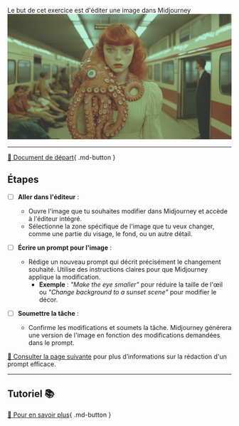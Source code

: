 <style>.md-footer{display:none;}</style>
<script>h1{display:none;}</script>
Le but de cet exercice est d'éditer une image dans Midjourney
<img src="../assets/image/04_rosie_pieuvre.png">
***

[📁 Document de départ](../assets/image/04_rosie_pieuvre.png){ .md-button }   <br>


## Étapes

- [ ] **Aller dans l'éditeur** :
   - Ouvre l'image que tu souhaites modifier dans Midjourney et accède à l'éditeur intégré.
   - Sélectionne la zone spécifique de l'image que tu veux changer, comme une partie du visage, le fond, ou un autre détail.

- [ ] **Écrire un prompt pour l'image** :
   - Rédige un nouveau prompt qui décrit précisément le changement souhaité. Utilise des instructions claires pour que Midjourney applique la modification. 
     - **Exemple** : *"Make the eye smaller"* pour réduire la taille de l'œil ou *"Change background to a sunset scene"* pour modifier le décor.

- [ ] **Soumettre la tâche** :
   - Confirme les modifications et soumets la tâche. Midjourney générera une version de l'image en fonction des modifications demandées dans le prompt.

  
[📖 Consulter la page suivante](../ai/prompt.md) pour plus d’informations sur la rédaction d'un prompt efficace.


***

## Tutoriel 📚

[📖 Pour en savoir plus](https://uqam-my.sharepoint.com/:v:/g/personal/lavoie-pilote_francoise_uqam_ca/Efk4CQI5dChFvGu74obP5IEB82LdAIGY_vFOQHHdcXNTrA?nav=eyJyZWZlcnJhbEluZm8iOnsicmVmZXJyYWxBcHAiOiJPbmVEcml2ZUZvckJ1c2luZXNzIiwicmVmZXJyYWxBcHBQbGF0Zm9ybSI6IldlYiIsInJlZmVycmFsTW9kZSI6InZpZXciLCJyZWZlcnJhbFZpZXciOiJNeUZpbGVzTGlua0NvcHkifX0&e=03hkjm){ .md-button }   <br>



